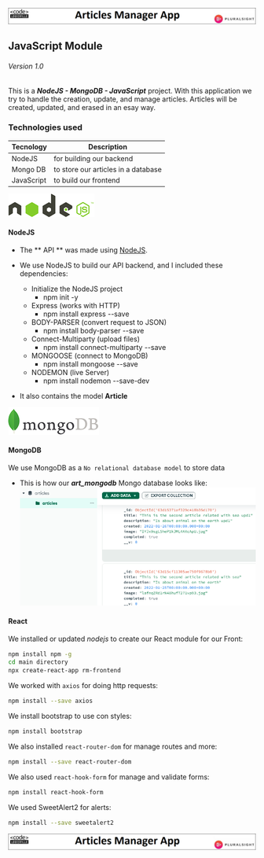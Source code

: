 ![Article-Banner](/assets/articles-main.png "Article Welcome")
## JavaScript Module 
###### Version 1.0

This is a ***NodeJS - MongoDB - JavaScript*** project. With this application we try to handle the creation, update, and manage articles. Articles will be created, updated, and erased in an esay way.

### Technologies used
| Tecnology  | Description |
| ---------- | ----------- |
| NodeJS     | for building our backend |
| Mongo DB   | to store our articles in a database |
| JavaScript | to build our frontend |


![RM-Banner](/assets/nodejs.png "NodeJs")
#### NodeJS  
* The ** API ** was made using [NodeJS](https://nodejs.org/en/).
* We use NodeJS to build our API backend, and I included these dependencies:
    * Initialize the NodeJS project             
        * npm init -y	
    * Express (works with HTTP)             
        * npm install express --save
    * BODY-PARSER (convert request to JSON) 
        * npm install body-parser --save
    * Connect-Multiparty (upload files)     
        * npm install connect-multiparty --save
    * MONGOOSE (connect to MongoDB)         
        * npm install mongoose --save
    * NODEMON (live Server)         
        * npm install nodemon --save-dev

* It also contains the model **Article**


![RM-Banner](/assets/mongo.png "MongoDB")
#### MongoDB 
We use MongoDB as a `No relational database model` to store data
* This is how our ***art_mongodb*** Mongo database looks like:
![RM-Banner](/assets/mongodb.png "articles Mongo diagram")


#### React
We installed or updated *nodejs* to create our React module for our Front:
```sh
npm install npm -g 
cd main directory
npx create-react-app rm-frontend
```
We worked with `axios` for doing http requests:
```sh
npm install --save axios
```
We install bootstrap to use con styles:
```sh
npm install bootstrap
```
We also installed `react-router-dom` for manage routes and more:
```sh
npm install --save react-router-dom
```
We also used `react-hook-form` for manage and validate forms:
```sh
npm install react-hook-form
```
We used SweetAlert2 for alerts:
```sh
npm install --save sweetalert2
```
![Article-Banner](/assets/articles-main.png "Article Welcome")